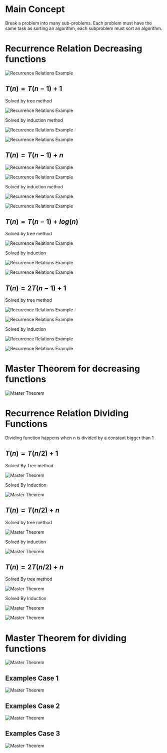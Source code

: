 # Main Concept

Break a problem into many sub-problems. Each problem must have the same task as sorting an algorithm, each subproblem must sort an algorithm.

# Recurrence Relation Decreasing functions

![ Recurrence Relations Example](/Algorithms/assets/recurrenceRelations10.png)

## $T(n)=T(n-1)+1$

Solved by tree method

![ Recurrence Relations Example](/Algorithms/assets/recurrenceRelations.png)

Solved by induction method

![ Recurrence Relations Example](/Algorithms/assets/recurrenceRelations1.png)

![ Recurrence Relations Example](/Algorithms/assets/recurrenceRelations2.png)

## $T(n)=T(n-1)+n$

![ Recurrence Relations Example](/Algorithms/assets/recurrenceRelations3.png)

![ Recurrence Relations Example](/Algorithms/assets/recurrenceRelations4.png)

Solved by induction method

![ Recurrence Relations Example](/Algorithms/assets/recurrenceRelations5.png)

![ Recurrence Relations Example](/Algorithms/assets/recurrenceRelations6.png)

## $T(n)=T(n-1)+log(n)$

Solved by tree method

![ Recurrence Relations Example](/Algorithms/assets/recurrenceRelations7.png)

Solved by induction

![ Recurrence Relations Example](/Algorithms/assets/recurrenceRelations8.png)

![ Recurrence Relations Example](/Algorithms/assets/recurrenceRelations9.png)

## $T(n)=2T(n-1)+1$

Solved by tree method

![ Recurrence Relations Example](/Algorithms/assets/recurrenceRelations11.png)

![ Recurrence Relations Example](/Algorithms/assets/recurrenceRelations12.png)

Solved by induction

![ Recurrence Relations Example](/Algorithms/assets/recurrenceRelations13.png)

![ Recurrence Relations Example](/Algorithms/assets/recurrenceRelations14.png)

# Master Theorem for decreasing functions

![Master Theorem](/Algorithms/assets/masterTheorem.png)

# Recurrence Relation Dividing Functions

Dividing function happens when n is divided by a constant bigger than 1

## $T(n)=T(n/2)+1$

Solved By Tree method

![Master Theorem](/Algorithms/assets/masterTheorem1.png)

Solved By induction

![Master Theorem](/Algorithms/assets/masterTheorem2.png)

## $T(n)=T(n/2)+n$

Solved by tree method

![Master Theorem](/Algorithms/assets/masterTheorem3.png)

Solved by induction

![Master Theorem](/Algorithms/assets/masterTheorem4.png)

## $T(n)=2T(n/2)+n$

Solved By tree method

![Master Theorem](/Algorithms/assets/masterTheorem5.png)

Solved By Induction

![Master Theorem](/Algorithms/assets/masterTheorem6.png)

![Master Theorem](/Algorithms/assets/masterTheorem7.png)

# Master Theorem for dividing functions

![Master Theorem](/Algorithms/assets/masterTheorem8.png)

## Examples Case 1

![Master Theorem](/Algorithms/assets/masterTheorem9.png)

## Examples Case 2

![Master Theorem](/Algorithms/assets/masterTheorem11.png)

## Examples Case 3

![Master Theorem](/Algorithms/assets/masterTheorem10.png)

